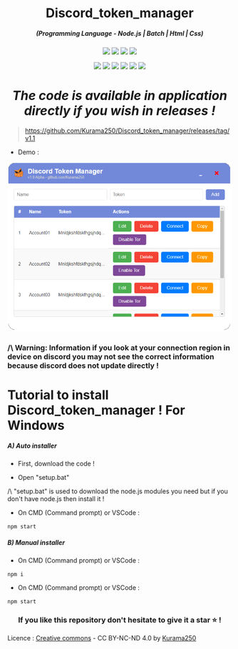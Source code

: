 <h1 align="center">Discord_token_manager</h1>
<em><h5 align="center">(Programming Language - Node.js | Batch | Html | Css)</h5></em>

<p align="center">
  <img src="https://img.shields.io/github/stars/Kurama250/Discord_token_manager">
  <img src="https://img.shields.io/github/license/Kurama250/Discord_token_manager">
  <img src="https://img.shields.io/github/repo-size/Kurama250/Discord_token_manager">
  <img src="https://img.shields.io/badge/stability-stable-green">
</p>

<p align="center">
  <img src="https://img.shields.io/npm/v/module-name">
  <img src="https://img.shields.io/npm/v/fs-extra?label=fs-extra">
  <img src="https://img.shields.io/npm/v/net?label=net">
  <img src="https://img.shields.io/npm/v/user-agents?label=user-agents">
  <img src="https://img.shields.io/npm/v/electron?label=electron">
  <img src="https://img.shields.io/npm/v/electron-builder?label=electron-builder">
</p>

<em><h1 align="center">The code is available in application directly if you wish in releases !</h1></em>
> https://github.com/Kurama250/Discord_token_manager/releases/tag/v1.1

- Demo : 

<p align="center">
  <img src="https://github.com/Kurama250/Discord_token_manager/blob/main/app.png" alt="Demo Image">
</p>

### /\ Warning: Information if you look at your connection region in device on discord you may not see the correct information because discord does not update directly !

# Tutorial to install Discord_token_manager ! For Windows

<h5>A) Auto installer</h5>

- First, download the code !

- Open "setup.bat"

/\ "setup.bat" is used to download the node.js modules you need but if you don't have node.js then install it !

- On CMD (Command prompt) or VSCode :

```shell
npm start
```

<h5>B) Manual installer</h5>

- On CMD (Command prompt) or VSCode :

```shell
npm i
```

- On CMD (Command prompt) or VSCode :

```shell
npm start
```

<h3 align="center">If you like this repository don't hesitate to give it a star ⭐ !</h3>

Licence : [Creative commons](https://creativecommons.org/licenses/by-nc-nd/4.0/deed.en) - CC BY-NC-ND 4.0 by [Kurama250](https://github.com/Kurama250)
